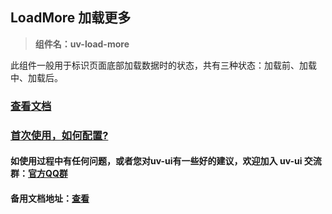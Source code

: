 ## LoadMore 加载更多

> **组件名：uv-load-more**

此组件一般用于标识页面底部加载数据时的状态，共有三种状态：加载前、加载中、加载后。

### [查看文档](https://www.uvui.cn/components/loadMore.html)

### <a href="https://www.uvui.cn/components/quickstart.html" target="_blank">首次使用，如何配置?</a>

#### 如使用过程中有任何问题，或者您对uv-ui有一些好的建议，欢迎加入 uv-ui 交流群：<a href="https://www.uvui.cn/components/addQQGroup.html" target="_blank">官方QQ群</a>

#### 备用文档地址：[查看](https://uvui.ppiyy.cn/components/loadMore.html)